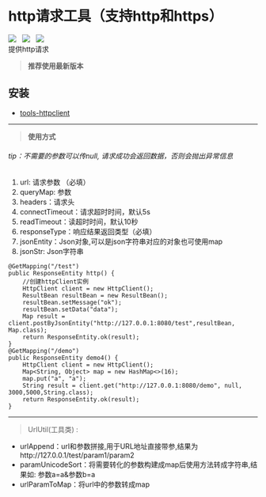 # http请求工具（支持http和https）
![](https://img.shields.io/badge/version-1.0.2-green.svg) &nbsp; ![](https://img.shields.io/badge/author-Gjing-green.svg) &nbsp; ![](https://img.shields.io/badge/builder-success-green.svg)   
  提供http请求
> **推荐使用最新版本**   

**安装**
---
* <a href="https://mvnrepository.com/artifact/cn.gjing/tools-httpclient/" title="http工具包">tools-httpclient</a>  
---
> **使用方式**    
###### tip：不需要的参数可以传null, 请求成功会返回数据，否则会抛出异常信息
1. url: 请求参数 （必填）
2. queryMap: 参数
3. headers：请求头
4. connectTimeout：请求超时时间，默认5s
5. readTimeout：读超时时间，默认10秒
6. responseType：响应结果返回类型（必填）
7. jsonEntity：Json对象,可以是json字符串对应的对象也可使用map
8. jsonStr: Json字符串
``` 
@GetMapping("/test")
public ResponseEntity http() {
    //创建httpClient实例
    HttpClient client = new HttpClient();
    ResultBean resultBean = new ResultBean();
    resultBean.setMessage("ok");
    resultBean.setData("data");
    Map result = client.postByJsonEntity("http://127.0.0.1:8080/test",resultBean, Map.class);
    return ResponseEntity.ok(result);
}
@GetMapping("/demo")
public ResponseEntity demo4() {
    HttpClient client = new HttpClient();
    Map<String, Object> map = new HashMap<>(16);
    map.put("a", "a");
    String result = client.get("http://127.0.0.1:8080/demo", null, 3000,5000,String.class);
    return ResponseEntity.ok(result);
}
```
---
> UrlUtil(工具类) : 
* urlAppend：url和参数拼接,用于URL地址直接带参,结果为http://127.0.0.1/test/param1/param2
* paramUnicodeSort：将需要转化的参数构建成map后使用方法转成字符串,结果如: 参数a=a&参数b=a
* urlParamToMap：将url中的参数转成map